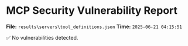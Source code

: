 # MCP Security Vulnerability Report
**File:** `results\servers\tool_definitions.json`
**Time:** `2025-06-21 04:15:51`

✅ No vulnerabilities detected.